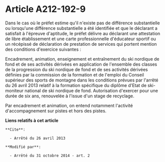 # Article A212-192-9

Dans le cas où le préfet estime qu'il n'existe pas de différence substantielle ou lorsqu'une différence substantielle a été
identifiée et que le déclarant a satisfait à l'épreuve d'aptitude, le préfet délivre au déclarant une attestation de libre
établissement et une carte professionnelle d'éducateur sportif ou un récépissé de déclaration de prestation de services qui
portent mention des conditions d'exercice suivantes : 

Encadrement, animation, enseignement et entraînement du ski nordique de fond et de ses activités dérivées en application de
l'ensemble des classes de la progression du ski nordique de fond et de ses activités dérivées définies par la commission de
la formation et de l'emploi du Conseil supérieur des sports de montagne dans les conditions prévues par l'arrêté du 26 avril
2013 relatif à la formation spécifique du diplôme d'Etat de ski-moniteur national de ski nordique de fond. Autorisation
d'exercer pour une durée de six ans, renouvelée à l'issue d'un stage de recyclage. 

Par encadrement et animation, on entend notamment l'activité d'accompagnement sur pistes et hors des pistes.

**Liens relatifs à cet article**

	**Cite**:

	  - Arrêté du 26 avril 2013

	**Modifié par**:

	  - Arrêté du 31 octobre 2014 - art. 2
